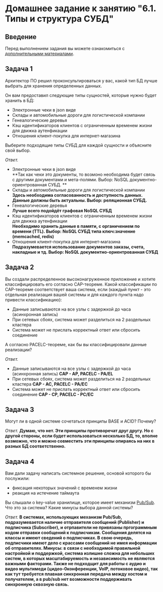 # Домашнее задание к занятию "6.1. Типы и структура СУБД"

## Введение

Перед выполнением задания вы можете ознакомиться с 
[дополнительными материалами](https://github.com/netology-code/virt-homeworks/tree/master/additional/README.md).

## Задача 1

Архитектор ПО решил проконсультироваться у вас, какой тип БД 
лучше выбрать для хранения определенных данных.

Он вам предоставил следующие типы сущностей, которые нужно будет хранить в БД:

- Электронные чеки в json виде
- Склады и автомобильные дороги для логистической компании
- Генеалогические деревья
- Кэш идентификаторов клиентов с ограниченным временем жизни для движка аутенфикации
- Отношения клиент-покупка для интернет-магазина

Выберите подходящие типы СУБД для каждой сущности и объясните свой выбор.

  *Ответ.*  
  - Электронные чеки в json виде  
  **Так как чеки это документы, то возмоно необходима будет связь с другими документами и мета-полями. Выбор: NoSQL документно-ориентрованная СУБД.  **
  - Склады и автомобильные дороги для логистической компании  
  **Здесь необходима согласованность и доступность данных. Данные должны быть актуальны. Выбор: реляционная СУБД.**
  - Генеалогические деревья  
  **Лучше всего подойдёт графовая NoSQL СУБД**
  - Кэш идентификаторов клиентов с ограниченным временем жизни для движка аутенфикации  
  **Необходимо хранить данные в памяти, с органичением по времени (TTL). Выбор: NoSQL СУБД типа ключ:значение (memcached, redis)**
  - Отношения клиент-покупка для интернет-магазина
  **Подразумевается использование документов заказы, счета, накладные и тд. Выбор: NoSQL документно-ориентрованная СУБД**

## Задача 2

Вы создали распределенное высоконагруженное приложение и хотите классифицировать его согласно 
CAP-теореме. Какой классификации по CAP-теореме соответствует ваша система, если 
(каждый пункт - это отдельная реализация вашей системы и для каждого пункта надо привести классификацию):  

- Данные записываются на все узлы с задержкой до часа (асинхронная запись)
- При сетевых сбоях, система может разделиться на 2 раздельных кластера
- Система может не прислать корректный ответ или сбросить соединение

А согласно PACELC-теореме, как бы вы классифицировали данные реализации?

  *Ответ.*
  - Данные записываются на все узлы с задержкой до часа (асинхронная запись)
  **CAP - AP, PACELC - PA/EL**
  - При сетевых сбоях, система может разделиться на 2 раздельных кластера
  **CAP - AC, PACELC - PA/EC**
  - Система может не прислать корректный ответ или сбросить соединение
  **CAP - CP, PACELC - PC/EC**

## Задача 3

Могут ли в одной системе сочетаться принципы BASE и ACID? Почему?

  *Ответ.*
  **Думаю, что нет. Эти принципы противоречат друг другу. Но с другой стороны, если будет использоваться несколько БД, то, вполне возможно, что и можно совместить эти принципы
  опираясь на них в разных БД соответственно.**

## Задача 4

Вам дали задачу написать системное решение, основой которого бы послужили:

- фиксация некоторых значений с временем жизни
- реакция на истечение таймаута

Вы слышали о key-value хранилище, которое имеет механизм [Pub/Sub](https://habr.com/ru/post/278237/). 
Что это за система? Какие минусы выбора данной системы?

  *Ответ.*
  **В системах, использующих механизм Pub/Sub, подразумевается наличие отправителя сообщений (Publisher) и подписчика (Subscriber), и отрпавители не привязаны пргограммным кодом отправки сообщений к
  подписчикам. Сообщения делятся на классы и имеют сведений о подписчиках. В свою очередь, подписчики имеют дело с крассами сообщений не имея информации об отправителях.
  Минусы: в связи с необходимой правильной настройкой и поддержкой, система излишне сложна для небольших систем, в которых масштабируемость и независимость не являются важными факторами. Также
  не подходщит для работы с аудио и видео мультимеди (цидео-0конференции, VoIP, потоковое видео), так как тут требуется плавная синхронная передача между хостом и получателем, а в pub/sub нет
  возможности поддерживать синхронную сквозную связь.**
